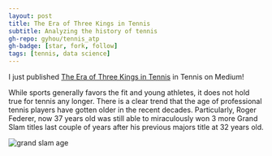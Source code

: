 ```yaml
---
layout: post
title: The Era of Three Kings in Tennis
subtitle: Analyzing the history of tennis
gh-repo: gyhou/tennis_atp
gh-badge: [star, fork, follow]
tags: [tennis, data science]
---
```

I just published [The Era of Three Kings in Tennis](https://link.medium.com/FCvjpknrSX) in Tennis on Medium! 

While sports generally favors the fit and young athletes, it does not hold true for tennis any longer. There is a clear trend that the age of professional tennis players have gotten older in the recent decades. Particularly, Roger Federer, now 37 years old was still able to miraculously won 3 more Grand Slam titles last couple of years after his previous majors title at 32 years old.

![grand slam age](https://cdn-images-1.medium.com/max/750/1*iov9Ly78MsJnDOJd9yfLLg.png)
